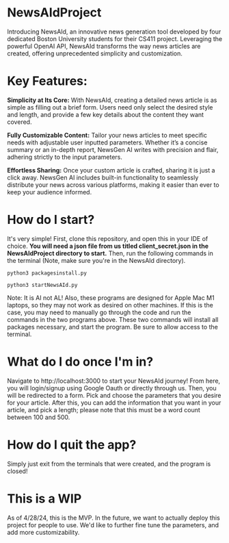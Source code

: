 # NewsAIdProject
Introducing NewsAId, an innovative news generation tool developed by four dedicated Boston University students for their CS411 project. Leveraging the powerful OpenAI API, NewsAId transforms the way news articles are created, offering unprecedented simplicity and customization.

# Key Features:

**Simplicity at Its Core:** With NewsAId, creating a detailed news article is as simple as filling out a brief form. Users need only select the desired style and length, and provide a few key details about the content they want covered.

**Fully Customizable Content:** Tailor your news articles to meet specific needs with adjustable user inputted parameters. Whether it’s a concise summary or an in-depth report, NewsGen AI writes with precision and flair, adhering strictly to the input parameters.

**Effortless Sharing:** Once your custom article is crafted, sharing it is just a click away. NewsGen AI includes built-in functionality to seamlessly distribute your news across various platforms, making it easier than ever to keep your audience informed.

# How do I start?
It's very simple! First, clone this repository, and open this in your IDE of choice. 
**You will need a json file from us titled client_secret.json in the NewsAIdProject directory to start.** 
Then, run the following commands in the terminal (Note, make sure you're in the NewsAId directory). 
```
python3 packagesinstall.py
```
```
python3 startNewsAId.py
```
Note: It is AI not AL! Also, these programs are designed for Apple Mac M1 laptops, so they may not work as desired on other machines. If this is the case, you may need to manually go through the code and run the commands in the two programs above. 
These two commands will install all packages necessary, and start the program. Be sure to allow access to the terminal. 

# What do I do once I'm in?
Navigate to http://localhost:3000 to start your NewsAId journey! From here, you will login/signup using Google Oauth or directly through us. Then, you will be redirected to a form. Pick and choose the parameters that you desire for your article. After this, you can add the information that you want in your article, and pick a length; please note that this must be a word count between 100 and 500. 

# How do I quit the app?
Simply just exit from the terminals that were created, and the program is closed!

# This is a WIP
As of 4/28/24, this is the MVP. In the future, we want to actually deploy this project for people to use. We'd like to further fine tune the parameters, and add more customizability. 
